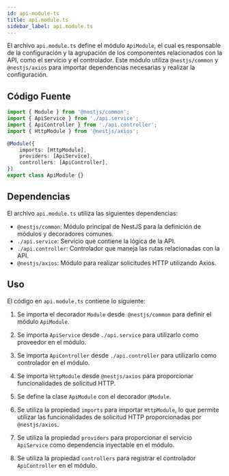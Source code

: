 ```yaml
---
id: api-module-ts
title: api.module.ts
sidebar_label: api.module.ts
---
```


El archivo `api.module.ts` define el módulo `ApiModule`, el cual es responsable de la configuración y la agrupación de los componentes relacionados con la API, como el servicio y el controlador. Este módulo utiliza `@nestjs/common` y `@nestjs/axios` para importar dependencias necesarias y realizar la configuración.

## Código Fuente
```typescript
import { Module } from '@nestjs/common';
import { ApiService } from './api.service';
import { ApiController } from './api.controller';
import { HttpModule } from '@nestjs/axios';

@Module({
	imports: [HttpModule],
	providers: [ApiService],
	controllers: [ApiController],
})
export class ApiModule {}
```

## Dependencias
El archivo `api.module.ts` utiliza las siguientes dependencias:

- `@nestjs/common`: Módulo principal de NestJS para la definición de módulos y decoradores comunes.
- `./api.service`: Servicio que contiene la lógica de la API.
- `./api.controller`: Controlador que maneja las rutas relacionadas con la API.
- `@nestjs/axios`: Módulo para realizar solicitudes HTTP utilizando Axios.

## Uso
El código en `api.module.ts` contiene lo siguiente:

1. Se importa el decorador `Module` desde` @nestjs/common` para definir el módulo `ApiModule`.

2. Se importa `ApiService` desde `./api.service` para utilizarlo como proveedor en el módulo.

3. Se importa `ApiController` desde `./api.controller` para utilizarlo como controlador en el módulo.

4. Se importa `HttpModule` desde `@nestjs/axios` para proporcionar funcionalidades de solicitud HTTP.

5. Se define la clase `ApiModule` con el decorador `@Module`.

6. Se utiliza la propiedad `imports` para importar `HttpModule`, lo que permite utilizar las funcionalidades de solicitud HTTP proporcionadas por `@nestjs/axios`.

7. Se utiliza la propiedad `providers` para proporcionar el servicio `ApiService` como dependencia inyectable en el módulo.

8. Se utiliza la propiedad `controllers` para registrar el controlador `ApiController` en el módulo. 